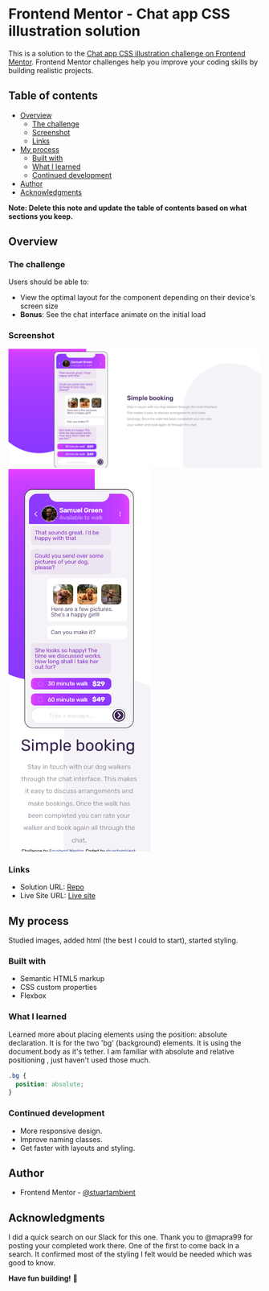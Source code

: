 # Frontend Mentor - Chat app CSS illustration solution

This is a solution to the [Chat app CSS illustration challenge on Frontend Mentor](https://www.frontendmentor.io/challenges/chat-app-css-illustration-O5auMkFqY). Frontend Mentor challenges help you improve your coding skills by building realistic projects.

## Table of contents

- [Overview](#overview)
  - [The challenge](#the-challenge)
  - [Screenshot](#screenshot)
  - [Links](#links)
- [My process](#my-process)
  - [Built with](#built-with)
  - [What I learned](#what-i-learned)
  - [Continued development](#continued-development)
- [Author](#author)
- [Acknowledgments](#acknowledgments)

**Note: Delete this note and update the table of contents based on what sections you keep.**

## Overview

### The challenge

Users should be able to:

- View the optimal layout for the component depending on their device's screen size
- **Bonus**: See the chat interface animate on the initial load

### Screenshot

![Desktop screenshot](./screenshots/chat-app-desktop-screenshot.png)
![Mobile screenshot](./screenshots/chat-app-mobile-screenshot.png)

### Links

- Solution URL: [Repo](https://github.com/stuartambient/chat-app-css)
- Live Site URL: [Live site](https://stuartambient.github.io/chat-app-css/)

## My process

Studied images, added html (the best I could to start), started styling.

### Built with

- Semantic HTML5 markup
- CSS custom properties
- Flexbox

### What I learned

Learned more about placing elements using the position: absolute declaration. It is for the two 'bg' (background) elements. It is using the document.body as it's tether. I am familiar with absolute and
relative positioning , just haven't used those much.

```css
.bg {
  position: absolute;
}
```

### Continued development

- More responsive design.
- Improve naming classes.
- Get faster with layouts and styling.

## Author

- Frontend Mentor - [@stuartambient](https://www.frontendmentor.io/profile/stuartambient)

## Acknowledgments

I did a quick search on our Slack for this one. Thank you to @mapra99 for posting your completed work there.
One of the first to come back in a search. It confirmed most of the styling I felt would be needed which
was good to know.

**Have fun building!** 🚀
